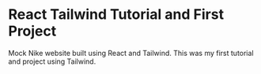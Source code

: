 # React Tailwind Tutorial and First Project

Mock Nike website built using React and Tailwind. This was my first tutorial and project using Tailwind.
